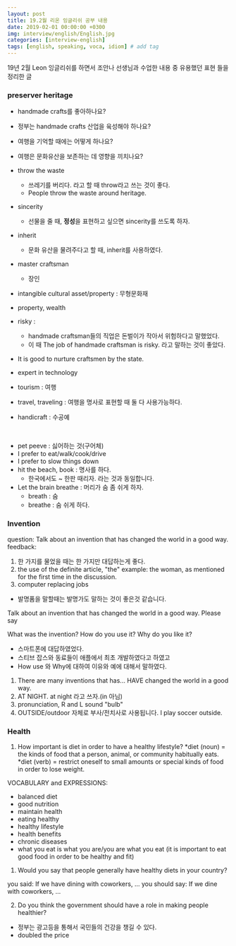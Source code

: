 ```yaml
---
layout: post
title: 19.2월 리온 잉글리쉬 공부 내용
date: 2019-02-01 00:00:00 +0300
img: interview/english/English.jpg
categories: [interview-english] 
tags: [english, speaking, voca, idiom] # add tag
---
```


19년 2월 Leon 잉글리쉬를 하면서 조안나 선생님과 수업한 내용 중 유용했던 표현 들을 정리한 글

### preserver heritage

+ handmade crafts를 좋아하나요?
+ 정부는 handmade crafts 산업을 육성해야 하나요?
+ 여행을 기억할 때에는 어떻게 하나요?
+ 여행은 문화유산을 보존하는 데 영향을 끼치나요?

+ throw the waste
    + 쓰레기를 버리다. 라고 할 때 throw라고 쓰는 것이 좋다.
    + People throw the waste around heritage.
+ sincerity
    + 선물을 줄 때, **정성**을 표현하고 싶으면 sincerity를 쓰도록 하자.
+ inherit
    + 문화 유산을 물려주다고 할 때, inherit를 사용하였다.
+ master craftsman
    + 장인
+ intangible cultural asset/property : 무형문화재
+ property, wealth
+ risky : 
    + handmade craftsman들의 직업은 돈벌이가 작아서 위험하다고 말했었다.
    + 이 때 The job of handmade craftsman is risky. 라고 말하는 것이 좋았다.
+ It is good to nurture craftsmen by the state.    
+ expert in technology
+ tourism : 여행
+ travel, traveling : 여행을 명사로 표현할 때 둘 다 사용가능하다.
+ handicraft : 수공예

<br>

+ pet peeve : 싫어하는 것(구어체) 
+ I prefer to eat/walk/cook/drive
+ I prefer to slow things down
+ hit the beach, book : 명사를 하다.
    + 한국에서도 ~ 한판 때리자. 라는 것과 동일합니다.
+ Let the brain breathe : 머리가 숨 좀 쉬게 하자.
    + breath : 숨
    + breathe : 숨 쉬게 하다.
    
### Invention

question: Talk about an invention that has changed the world in a good way. 
feedback: 
1. 한 가지를 물었을 때는 한 가지만 대답하는게 좋다.
2. the use of the definite article, "the" example: the woman, as mentioned for the first time in the discussion.
3. computer replacing jobs

+ 발명품을 말할때는 발명가도 말하는 것이 좋은것 같습니다.

Talk about an invention that has changed the world in a good way. Please say

What was the invention?
How do you use it?
Why do you like it?

+ 스마트폰에 대답하였었다. 
+ 스티브 잡스와 동료들이 애플에서 최초 개발하였다고 하였고
+ How use 와 Why에 대하여 이유와 예에 대해서 말하였다.

1. There are many inventions that has... HAVE changed the world in a good way.
2. AT NIGHT. at night 라고 쓰자.(in 아님)
3. pronunciation, R and L sound "bulb" 
4. OUTSIDE/outdoor 자체로 부사/전치사로 사용됩니다. I play soccer outside.

### Health

1. How important is diet in order to have a healthy lifestyle?
*diet (noun) = the kinds of food that a person, animal, or community habitually eats.
*diet (verb) = restrict oneself to small amounts or special kinds of food in order to lose weight.

VOCABULARY and EXPRESSIONS:
- balanced diet
- good nutrition
- maintain health
- eating healthy
- healthy lifestyle
- health benefits
- chronic diseases
- what you eat is what you are/you are what you eat (it is important to eat good food in order to be healthy and fit)

1. Would you say that people generally have healthy diets in your country?

you said: If we have dining with coworkers, ...
you should say: If we dine with coworkers, ...

2. Do you think the government should have a role in making people healthier?

+ 정부는 광고등을 통해서 국민들의 건강을 챙길 수 있다.
+ doubled the price
